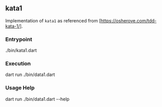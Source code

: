 ## kata1

Implementation of `kata1` as referenced from [https://osherove.com/tdd-kata-1/].

### Entrypoint
./bin/kata1.dart

### Execution
dart run ./bin/data1.dart

### Usage Help
dart run ./bin/data1.dart --help